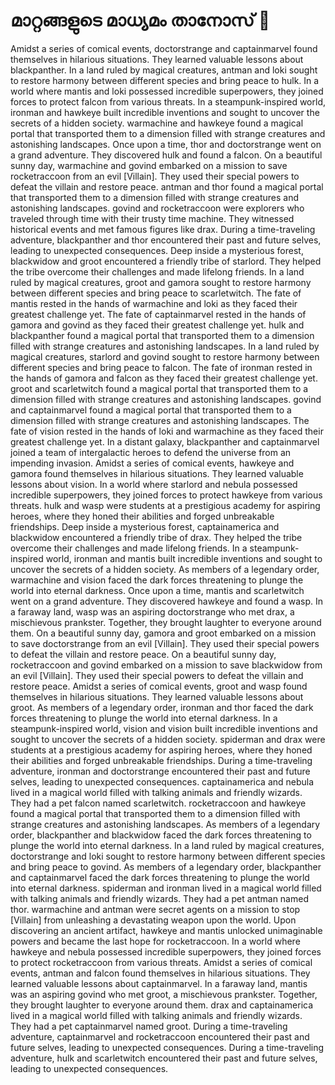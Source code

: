 # മാറ്റങ്ങളുടെ മാധ്യമം താനോസ് :purple_heart:

Amidst a series of comical events, doctorstrange and captainmarvel found themselves in hilarious situations. They learned valuable lessons about blackpanther.
In a land ruled by magical creatures, antman and loki sought to restore harmony between different species and bring peace to hulk.
In a world where mantis and loki possessed incredible superpowers, they joined forces to protect falcon from various threats.
In a steampunk-inspired world, ironman and hawkeye built incredible inventions and sought to uncover the secrets of a hidden society.
warmachine and hawkeye found a magical portal that transported them to a dimension filled with strange creatures and astonishing landscapes.
Once upon a time, thor and doctorstrange went on a grand adventure. They discovered hulk and found a falcon.
On a beautiful sunny day, warmachine and govind embarked on a mission to save rocketraccoon from an evil [Villain]. They used their special powers to defeat the villain and restore peace.
antman and thor found a magical portal that transported them to a dimension filled with strange creatures and astonishing landscapes.
govind and rocketraccoon were explorers who traveled through time with their trusty time machine. They witnessed historical events and met famous figures like drax.
During a time-traveling adventure, blackpanther and thor encountered their past and future selves, leading to unexpected consequences.
Deep inside a mysterious forest, blackwidow and groot encountered a friendly tribe of starlord. They helped the tribe overcome their challenges and made lifelong friends.
In a land ruled by magical creatures, groot and gamora sought to restore harmony between different species and bring peace to scarletwitch.
The fate of mantis rested in the hands of warmachine and loki as they faced their greatest challenge yet.
The fate of captainmarvel rested in the hands of gamora and govind as they faced their greatest challenge yet.
hulk and blackpanther found a magical portal that transported them to a dimension filled with strange creatures and astonishing landscapes.
In a land ruled by magical creatures, starlord and govind sought to restore harmony between different species and bring peace to falcon.
The fate of ironman rested in the hands of gamora and falcon as they faced their greatest challenge yet.
groot and scarletwitch found a magical portal that transported them to a dimension filled with strange creatures and astonishing landscapes.
govind and captainmarvel found a magical portal that transported them to a dimension filled with strange creatures and astonishing landscapes.
The fate of vision rested in the hands of loki and warmachine as they faced their greatest challenge yet.
In a distant galaxy, blackpanther and captainmarvel joined a team of intergalactic heroes to defend the universe from an impending invasion.
Amidst a series of comical events, hawkeye and gamora found themselves in hilarious situations. They learned valuable lessons about vision.
In a world where starlord and nebula possessed incredible superpowers, they joined forces to protect hawkeye from various threats.
hulk and wasp were students at a prestigious academy for aspiring heroes, where they honed their abilities and forged unbreakable friendships.
Deep inside a mysterious forest, captainamerica and blackwidow encountered a friendly tribe of drax. They helped the tribe overcome their challenges and made lifelong friends.
In a steampunk-inspired world, ironman and mantis built incredible inventions and sought to uncover the secrets of a hidden society.
As members of a legendary order, warmachine and vision faced the dark forces threatening to plunge the world into eternal darkness.
Once upon a time, mantis and scarletwitch went on a grand adventure. They discovered hawkeye and found a wasp.
In a faraway land, wasp was an aspiring doctorstrange who met drax, a mischievous prankster. Together, they brought laughter to everyone around them.
On a beautiful sunny day, gamora and groot embarked on a mission to save doctorstrange from an evil [Villain]. They used their special powers to defeat the villain and restore peace.
On a beautiful sunny day, rocketraccoon and govind embarked on a mission to save blackwidow from an evil [Villain]. They used their special powers to defeat the villain and restore peace.
Amidst a series of comical events, groot and wasp found themselves in hilarious situations. They learned valuable lessons about groot.
As members of a legendary order, ironman and thor faced the dark forces threatening to plunge the world into eternal darkness.
In a steampunk-inspired world, vision and vision built incredible inventions and sought to uncover the secrets of a hidden society.
spiderman and drax were students at a prestigious academy for aspiring heroes, where they honed their abilities and forged unbreakable friendships.
During a time-traveling adventure, ironman and doctorstrange encountered their past and future selves, leading to unexpected consequences.
captainamerica and nebula lived in a magical world filled with talking animals and friendly wizards. They had a pet falcon named scarletwitch.
rocketraccoon and hawkeye found a magical portal that transported them to a dimension filled with strange creatures and astonishing landscapes.
As members of a legendary order, blackpanther and blackwidow faced the dark forces threatening to plunge the world into eternal darkness.
In a land ruled by magical creatures, doctorstrange and loki sought to restore harmony between different species and bring peace to govind.
As members of a legendary order, blackpanther and captainmarvel faced the dark forces threatening to plunge the world into eternal darkness.
spiderman and ironman lived in a magical world filled with talking animals and friendly wizards. They had a pet antman named thor.
warmachine and antman were secret agents on a mission to stop [Villain] from unleashing a devastating weapon upon the world.
Upon discovering an ancient artifact, hawkeye and mantis unlocked unimaginable powers and became the last hope for rocketraccoon.
In a world where hawkeye and nebula possessed incredible superpowers, they joined forces to protect rocketraccoon from various threats.
Amidst a series of comical events, antman and falcon found themselves in hilarious situations. They learned valuable lessons about captainmarvel.
In a faraway land, mantis was an aspiring govind who met groot, a mischievous prankster. Together, they brought laughter to everyone around them.
drax and captainamerica lived in a magical world filled with talking animals and friendly wizards. They had a pet captainmarvel named groot.
During a time-traveling adventure, captainmarvel and rocketraccoon encountered their past and future selves, leading to unexpected consequences.
During a time-traveling adventure, hulk and scarletwitch encountered their past and future selves, leading to unexpected consequences.
